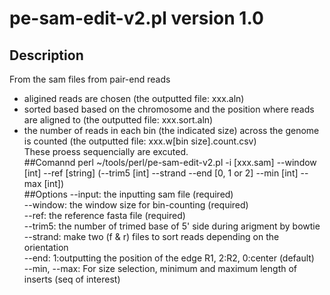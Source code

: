 # pe-sam-edit-v2.pl version 1.0 
## Description
From the sam files from pair-end reads
 - aligined reads are chosen (the outputted file: xxx.aln)  
 - sorted based based on the chromosome and the position where reads are aligned to (the outputted file: xxx.sort.aln)   
 - the number of reads in each bin (the indicated size) across the genome is counted (the outputted file: xxx.w[bin size].count.csv)  
These proess sequencially are excuted.  
##Comannd
perl ~/tools/perl/pe-sam-edit-v2.pl -i [xxx.sam] --window [int] --ref [string] (--trim5 [int] --strand --end [0, 1 or 2] --min [int] --max [int])  
##Options
--input:        the inputting sam file (required)  
--window:  the window size for bin-counting (required)  
--ref:          the reference fasta file (required)  
--trim5:     the number of trimed base of  5' side during arigment by bowtie  
--strand:   make two (f & r) files to sort reads depending on the orientation  
--end:       1:outputting the position of the edge R1, 2:R2, 0:center (default)  
--min, --max:   For size selection, minimum and maximum length of inserts (seq of interest)  